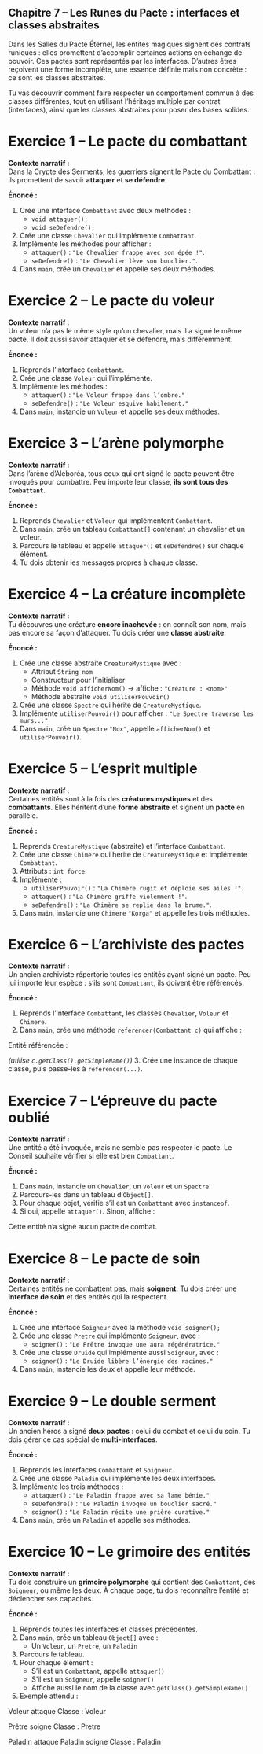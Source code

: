## Chapitre 7 – Les Runes du Pacte : interfaces et classes abstraites

Dans les Salles du Pacte Éternel, les entités magiques signent des contrats runiques : elles promettent d’accomplir certaines actions en échange de pouvoir. Ces pactes sont représentés par les interfaces. D’autres êtres reçoivent une forme incomplète, une essence définie mais non concrète : ce sont les classes abstraites.

Tu vas découvrir comment faire respecter un comportement commun à des classes différentes, tout en utilisant l’héritage multiple par contrat (interfaces), ainsi que les classes abstraites pour poser des bases solides.
# Exercice 1 – Le pacte du combattant

**Contexte narratif :**  
Dans la Crypte des Serments, les guerriers signent le Pacte du Combattant : ils promettent de savoir **attaquer** et **se défendre**.

**Énoncé :**
1. Crée une interface `Combattant` avec deux méthodes :
    - `void attaquer();`
    - `void seDefendre();`
2. Crée une classe `Chevalier` qui implémente `Combattant`.
3. Implémente les méthodes pour afficher :
    - `attaquer()` : `"Le Chevalier frappe avec son épée !"`.
    - `seDefendre()` : `"Le Chevalier lève son bouclier."`.
4. Dans `main`, crée un `Chevalier` et appelle ses deux méthodes.

# Exercice 2 – Le pacte du voleur

**Contexte narratif :**  
Un voleur n’a pas le même style qu’un chevalier, mais il a signé le même pacte. Il doit aussi savoir attaquer et se défendre, mais différemment.

**Énoncé :**
1. Reprends l’interface `Combattant`.
2. Crée une classe `Voleur` qui l’implémente.
3. Implémente les méthodes :
    - `attaquer()` : `"Le Voleur frappe dans l’ombre."`
    - `seDefendre()` : `"Le Voleur esquive habilement."`
4. Dans `main`, instancie un `Voleur` et appelle ses deux méthodes.

# Exercice 3 – L’arène polymorphe

**Contexte narratif :**  
Dans l’arène d’Aleboréa, tous ceux qui ont signé le pacte peuvent être invoqués pour combattre. Peu importe leur classe, **ils sont tous des `Combattant`**.

**Énoncé :**
1. Reprends `Chevalier` et `Voleur` qui implémentent `Combattant`.
2. Dans `main`, crée un tableau `Combattant[]` contenant un chevalier et un voleur.
3. Parcours le tableau et appelle `attaquer()` et `seDefendre()` sur chaque élément.
4. Tu dois obtenir les messages propres à chaque classe.

# Exercice 4 – La créature incomplète

**Contexte narratif :**  
Tu découvres une créature **encore inachevée** : on connaît son nom, mais pas encore sa façon d’attaquer. Tu dois créer une **classe abstraite**.

**Énoncé :**
1. Crée une classe abstraite `CreatureMystique` avec :
    - Attribut `String nom`
    - Constructeur pour l’initialiser
    - Méthode `void afficherNom()` → affiche : `"Créature : <nom>"`
    - Méthode abstraite `void utiliserPouvoir()`
2. Crée une classe `Spectre` qui hérite de `CreatureMystique`.
3. Implémente `utiliserPouvoir()` pour afficher : `"Le Spectre traverse les murs..."`
4. Dans `main`, crée un `Spectre` `"Nox"`, appelle `afficherNom()` et `utiliserPouvoir()`.

# Exercice 5 – L’esprit multiple

**Contexte narratif :**  
Certaines entités sont à la fois des **créatures mystiques** et des **combattants**. Elles héritent d’une **forme abstraite** et signent un **pacte** en parallèle.

**Énoncé :**
1. Reprends `CreatureMystique` (abstraite) et l’interface `Combattant`.
2. Crée une classe `Chimere` qui hérite de `CreatureMystique` et implémente `Combattant`.
3. Attributs : `int force`.
4. Implémente :
    - `utiliserPouvoir()` : `"La Chimère rugit et déploie ses ailes !"`.
    - `attaquer()` : `"La Chimère griffe violemment !"`.
    - `seDefendre()` : `"La Chimère se replie dans la brume."`.
5. Dans `main`, instancie une `Chimere` `"Korga"` et appelle les trois méthodes.

# Exercice 6 – L’archiviste des pactes

**Contexte narratif :**  
Un ancien archiviste répertorie toutes les entités ayant signé un pacte. Peu lui importe leur espèce : s’ils sont `Combattant`, ils doivent être référencés.

**Énoncé :**
1. Reprends l’interface `Combattant`, les classes `Chevalier`, `Voleur` et `Chimere`.
2. Dans `main`, crée une méthode `referencer(Combattant c)` qui affiche :

Entité référencée : <nom de la classe>

*(utilise `c.getClass().getSimpleName()`)*
3. Crée une instance de chaque classe, puis passe-les à `referencer(...)`.


# Exercice 7 – L’épreuve du pacte oublié

**Contexte narratif :**  
Une entité a été invoquée, mais ne semble pas respecter le pacte. Le Conseil souhaite vérifier si elle est bien `Combattant`.

**Énoncé :**
1. Dans `main`, instancie un `Chevalier`, un `Voleur` et un `Spectre`.
2. Parcours-les dans un tableau d’`Object[]`.
3. Pour chaque objet, vérifie s’il est un `Combattant` avec `instanceof`.
4. Si oui, appelle `attaquer()`. Sinon, affiche :

Cette entité n’a signé aucun pacte de combat.
# Exercice 8 – Le pacte de soin

**Contexte narratif :**  
Certaines entités ne combattent pas, mais **soignent**. Tu dois créer une **interface de soin** et des entités qui la respectent.

**Énoncé :**
1. Crée une interface `Soigneur` avec la méthode `void soigner();`
2. Crée une classe `Pretre` qui implémente `Soigneur`, avec :
    - `soigner()` : `"Le Prêtre invoque une aura régénératrice."`
3. Crée une classe `Druide` qui implémente aussi `Soigneur`, avec :
    - `soigner()` : `"Le Druide libère l’énergie des racines."`
4. Dans `main`, instancie les deux et appelle leur méthode.

# Exercice 9 – Le double serment

**Contexte narratif :**  
Un ancien héros a signé **deux pactes** : celui du combat et celui du soin. Tu dois gérer ce cas spécial de **multi-interfaces**.

**Énoncé :**
1. Reprends les interfaces `Combattant` et `Soigneur`.
2. Crée une classe `Paladin` qui implémente les deux interfaces.
3. Implémente les trois méthodes :
    - `attaquer()` : `"Le Paladin frappe avec sa lame bénie."`
    - `seDefendre()` : `"Le Paladin invoque un bouclier sacré."`
    - `soigner()` : `"Le Paladin récite une prière curative."`
4. Dans `main`, crée un `Paladin` et appelle ses méthodes.

# Exercice 10 – Le grimoire des entités

**Contexte narratif :**  
Tu dois construire un **grimoire polymorphe** qui contient des `Combattant`, des `Soigneur`, ou même les deux. À chaque page, tu dois reconnaître l’entité et déclencher ses capacités.

**Énoncé :**
1. Reprends toutes les interfaces et classes précédentes.
2. Dans `main`, crée un tableau `Object[]` avec :
    - Un `Voleur`, un `Pretre`, un `Paladin`
3. Parcours le tableau.
4. Pour chaque élément :
    - S’il est un `Combattant`, appelle `attaquer()`
    - S’il est un `Soigneur`, appelle `soigner()`
    - Affiche aussi le nom de la classe avec `getClass().getSimpleName()`
5. Exemple attendu :

Voleur attaque
Classe : Voleur

Prêtre soigne
Classe : Pretre

Paladin attaque
Paladin soigne
Classe : Paladin
